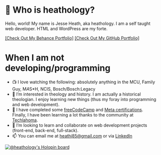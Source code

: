 # 👋 Who is heathology?

Hello, world! My name is Jesse Heath, aka heathology. I am a self taught web developer. HTML and WordPress are my forte.  

<a href="https://www.behance.net/heathj85" target="_blank">[Check Out My Behance Portfolio]</a> 
<a href="http://heathology.github.io" target="_blank">[Check Out My GitHub Portfolio]</a>

# When I am not developing/programming
- :tv: I love watching the following: absolutely anything in the MCU, Family Guy, M*A*S*H, NCIS, Bosch/Bosch:Legacy
- 👀 I’m interested in theology and history. I am actually a historical theologian. I enjoy learning new things (thus my foray into programming and web development).
- 🌱 I have completed some  <a href="https://www.freecodecamp.org/" target="_blank">freeCodeCamp</a> and <a href="https://www.coursera.org/professional-certificates/meta-front-end-developer" target="_blank">Meta certifications</a>. Finally, I have been learning a lot thanks to the community at <a href="https://www.techlahoma.org/" target="_blank">Techlahoma</a>.
- 💞️ I’m looking to learn and collaborate on web development projects (front-end, back-end, full-stack).
- 📫 You can email me at heathj85@gmail.com or via <a href="https://www.linkedin.com/in/jesse-heath-60382122/" target="_blank">LinkedIn</a>

<!---
heathology/heathology is a ✨ special ✨ repository because its `README.md` (this file) appears on your GitHub profile.
You can click the Preview link to take a look at your changes.
--->
[![@heathology's Holopin board](https://holopin.io/api/user/board?user=heathology)](https://holopin.io/@heathology)
